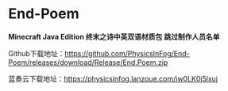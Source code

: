 # End-Poem

**Minecraft Java Edition 终末之诗中英双语材质包**
**跳过制作人员名单**

Github下载地址：https://github.com/PhysicsInFog/End-Poem/releases/download/Release/End.Poem.zip

蓝奏云下载地址：https://physicsinfog.lanzoue.com/iw0LK0j5lxuj
